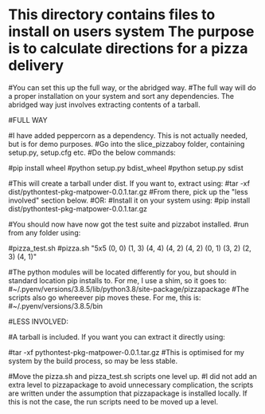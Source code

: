 # This directory contains files to install on users system The purpose is to calculate directions for a pizza delivery

#You can set this up the full way, or the abridged way. 
#The full way will do a proper installation on your system and sort any dependencies. The abridged way just involves extracting contents of a tarball.

#FULL WAY

#I have added peppercorn as a dependency. This is not actually needed, but is for demo purposes.
#Go into the slice_pizzaboy folder, containing setup.py, setup.cfg etc.
#Do the below commands:

#pip install wheel
#python setup.py bdist_wheel
#python setup.py sdist

#This will create a tarball under dist. If you want to, extract using:
#tar -xf dist/pythontest-pkg-matpower-0.0.1.tar.gz
#From there, pick up the "less involved" section below.
#OR:
#Install it on your system using:
#pip install dist/pythontest-pkg-matpower-0.0.1.tar.gz

#You should now have now got the test suite and pizzabot installed.
#run from any folder using:

#pizza_test.sh
#pizza.sh "5x5 (0, 0) (1, 3) (4, 4) (4, 2) (4, 2) (0, 1) (3, 2) (2, 3) (4, 1)"

#The python modules will be located differently for you, but should in standard location pip installs to. For me, I use a shim, so it goes to:
#~/.pyenv/versions/3.8.5/lib/python3.8/site-package/pizzapackage
#The scripts also go whereever pip moves these. For me, this is:
#~/.pyenv/versions/3.8.5/bin


#LESS INVOLVED:

#A tarball is included. If you want you can extract it directly using:

#tar -xf pythontest-pkg-matpower-0.0.1.tar.gz
#This is optimised for my system by the build process, so may be less stable. 

#Move the pizza.sh and pizza_test.sh scripts one level up.
#I did not add an extra level to pizzapackage to avoid unnecessary complication, the scripts are written under the assumption that pizzapackage is installed locally. If this is not the case, the run scripts need to be moved up a level. 
